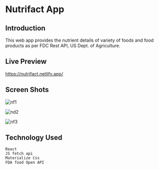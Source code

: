 # Nutrifact App

## Introduction

This web app provides the nutrient details of variety of foods and food products as per FDC Rest API, US Dept. of Agriculture.

## Live Preview

https://nutrifact.netlify.app/

## Screen Shots
![nf1](https://user-images.githubusercontent.com/37735098/204211943-ef5ff26c-0c93-45a8-87c3-3c8c87912f75.PNG)

![nd2](https://user-images.githubusercontent.com/37735098/204212009-9b573720-fe00-4a75-b6e2-c9e995c75171.PNG)

![nf3](https://user-images.githubusercontent.com/37735098/204212032-f50784a0-8515-4489-93f4-c7e167c08010.PNG)


## Technology Used
    
    React
    JS fetch api
    Materialize Css
    FDA food Open API
